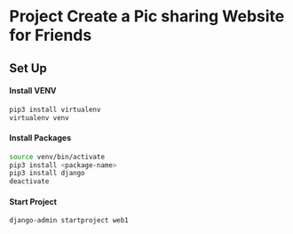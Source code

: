 # Project Create a Pic sharing Website for Friends

## Set Up
#### Install VENV
```bash
pip3 install virtualenv
virtualenv venv
```

#### Install Packages
```bash
source venv/bin/activate
pip3 install <package-name>
pip3 install django
deactivate
```

#### Start Project
```bash
django-admin startproject web1
```


